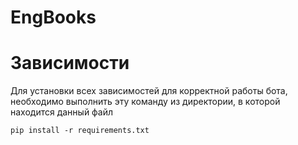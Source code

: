 # EngBooks

# Зависимости
Для установки всех зависимостей для корректной работы бота, необходимо выполнить эту команду из директории, в которой находится данный файл

```pip install -r requirements.txt```

